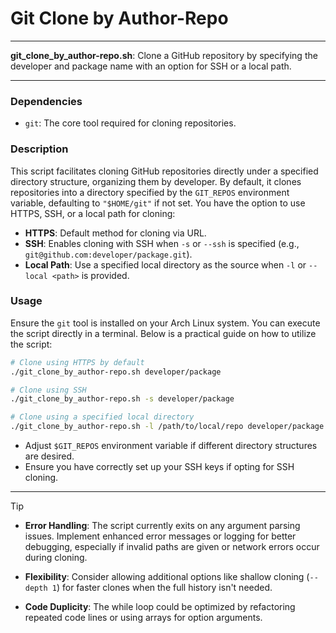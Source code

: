 # Git Clone by Author-Repo

---

**git_clone_by_author-repo.sh**: Clone a GitHub repository by specifying the developer and package name with an option for SSH or a local path.

---

### Dependencies

- `git`: The core tool required for cloning repositories.

### Description

This script facilitates cloning GitHub repositories directly under a specified directory structure, organizing them by developer. By default, it clones repositories into a directory specified by the `GIT_REPOS` environment variable, defaulting to `"$HOME/git"` if not set. You have the option to use HTTPS, SSH, or a local path for cloning:

- **HTTPS**: Default method for cloning via URL.
- **SSH**: Enables cloning with SSH when `-s` or `--ssh` is specified (e.g., `git@github.com:developer/package.git`).
- **Local Path**: Use a specified local directory as the source when `-l` or `--local <path>` is provided.

### Usage

Ensure the `git` tool is installed on your Arch Linux system. You can execute the script directly in a terminal. Below is a practical guide on how to utilize the script:

```bash
# Clone using HTTPS by default
./git_clone_by_author-repo.sh developer/package

# Clone using SSH
./git_clone_by_author-repo.sh -s developer/package

# Clone using a specified local directory
./git_clone_by_author-repo.sh -l /path/to/local/repo developer/package
```

- Adjust `$GIT_REPOS` environment variable if different directory structures are desired.
- Ensure you have correctly set up your SSH keys if opting for SSH cloning.

---

> [!TIP]
> - **Error Handling**: The script currently exits on any argument parsing issues. Implement enhanced error messages or logging for better debugging, especially if invalid paths are given or network errors occur during cloning.
> 
> - **Flexibility**: Consider allowing additional options like shallow cloning (`--depth 1`) for faster clones when the full history isn't needed.
> 
> - **Code Duplicity**: The while loop could be optimized by refactoring repeated code lines or using arrays for option arguments.